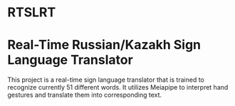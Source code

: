 # RTSLRT
# Real-Time Russian/Kazakh Sign Language Translator

This project is a real-time sign language translator that is trained to recognize currently 51 different words. It utilizes Meiapipe to interpret hand gestures and translate them into corresponding text.

